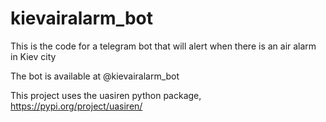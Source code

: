 # kievairalarm_bot
This is the code for a telegram bot that will alert when there is an air alarm in Kiev city

The bot is available at @kievairalarm_bot

This project uses the uasiren python package, https://pypi.org/project/uasiren/
